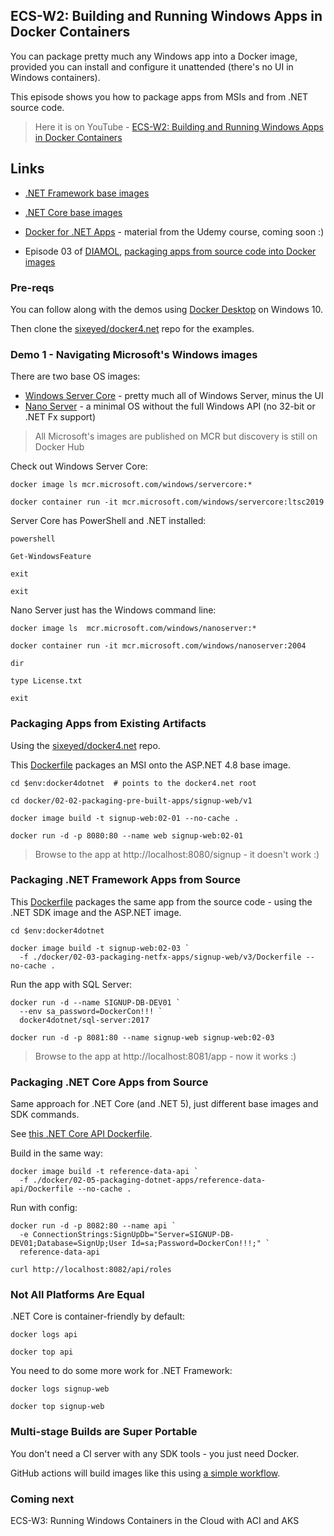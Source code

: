 ## ECS-W2: Building and Running Windows Apps in Docker Containers

You can package pretty much any Windows app into a Docker image, provided you can install and configure it unattended (there's no UI in Windows containers). 

This episode shows you how to package apps from MSIs and from .NET source code.

> Here it is on YouTube - [ECS-W2: Building and Running Windows Apps in Docker Containers](https://youtu.be/ylYke4A1frw)

## Links

* [.NET Framework base images](https://hub.docker.com/_/microsoft-dotnet-framework)

* [.NET Core base images](https://hub.docker.com/_/microsoft-dotnet)

* [Docker for .NET Apps](https://github.com/sixeyed/docker4.net) - material from the Udemy course, coming soon :)

* Episode 03 of [DIAMOL](https://diamol.net), [packaging apps from source code into Docker images](https://youtu.be/51okXVJvSNw)

### Pre-reqs

You can follow along with the demos using [Docker Desktop](https://www.docker.com/products/docker-desktop) on Windows 10.

Then clone the [sixeyed/docker4.net](https://github.com/sixeyed/docker4.net) repo for the examples.

### Demo 1 - Navigating Microsoft's Windows images

There are two base OS images:

- [Windows Server Core](https://hub.docker.com/_/microsoft-windows-servercore) - pretty much all of Windows Server, minus the UI
- [Nano Server](https://hub.docker.com/_/microsoft-windows-nanoserver) - a minimal OS without the full Windows API (no 32-bit or .NET Fx support)

> All Microsoft's images are published on MCR but discovery is still on Docker Hub

Check out Windows Server Core:

```
docker image ls mcr.microsoft.com/windows/servercore:*

docker container run -it mcr.microsoft.com/windows/servercore:ltsc2019 
```

Server Core has PowerShell and .NET installed:

```
powershell

Get-WindowsFeature

exit

exit
```

Nano Server just has the Windows command line:

```
docker image ls  mcr.microsoft.com/windows/nanoserver:*

docker container run -it mcr.microsoft.com/windows/nanoserver:2004

dir

type License.txt

exit
```

### Packaging Apps from Existing Artifacts

Using the [sixeyed/docker4.net](https://github.com/sixeyed/docker4.net) repo.

This [Dockerfile](https://github.com/sixeyed/docker4.net/blob/master/docker/02-02-packaging-pre-built-apps/signup-web/v1/Dockerfile) packages an MSI onto the ASP.NET 4.8 base image.

```
cd $env:docker4dotnet  # points to the docker4.net root

cd docker/02-02-packaging-pre-built-apps/signup-web/v1

docker image build -t signup-web:02-01 --no-cache .

docker run -d -p 8080:80 --name web signup-web:02-01
```

> Browse to the app at http://localhost:8080/signup - it doesn't work :)

### Packaging .NET Framework Apps from Source

This [Dockerfile](https://github.com/sixeyed/docker4.net/blob/master/docker/02-03-packaging-netfx-apps/signup-web/v3/Dockerfile) packages the same app from the source code - using the .NET SDK image and the ASP.NET image.

```
cd $env:docker4dotnet

docker image build -t signup-web:02-03 `
  -f ./docker/02-03-packaging-netfx-apps/signup-web/v3/Dockerfile --no-cache .
```

Run the app with SQL Server:

```
docker run -d --name SIGNUP-DB-DEV01 `
  --env sa_password=DockerCon!!! `
  docker4dotnet/sql-server:2017

docker run -d -p 8081:80 --name signup-web signup-web:02-03
```

> Browse to the app at http://localhost:8081/app - now it works :)

### Packaging .NET Core Apps from Source

Same approach for .NET Core (and .NET 5), just different base images and SDK commands.

See [this .NET Core API Dockerfile](https://github.com/sixeyed/docker4.net/blob/master/docker/02-05-packaging-dotnet-apps/reference-data-api/Dockerfile).

Build in the same way:

```
docker image build -t reference-data-api `
  -f ./docker/02-05-packaging-dotnet-apps/reference-data-api/Dockerfile --no-cache .
```

Run with config:

```
docker run -d -p 8082:80 --name api `
  -e ConnectionStrings:SignUpDb="Server=SIGNUP-DB-DEV01;Database=SignUp;User Id=sa;Password=DockerCon!!!;" `
  reference-data-api

curl http://localhost:8082/api/roles
```

### Not All Platforms Are Equal

.NET Core is container-friendly by default:

```
docker logs api

docker top api
```

You need to do some more work for .NET Framework:

```
docker logs signup-web

docker top signup-web
```

### Multi-stage Builds are Super Portable

You don't need a CI server with any SDK tools - you just need Docker.

GitHub actions will build images like this using [a simple workflow](https://github.com/sixeyed/docker4.net/blob/master/.github/workflows/images-windows.yaml).

### Coming next

ECS-W3: Running Windows Containers in the Cloud with ACI and AKS